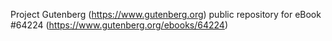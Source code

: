 Project Gutenberg (https://www.gutenberg.org) public repository for
eBook #64224 (https://www.gutenberg.org/ebooks/64224)
